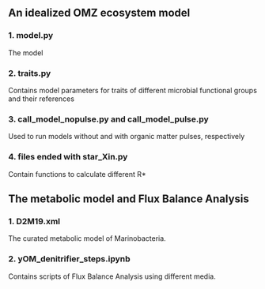 ## An idealized OMZ ecosystem model
### 1. model.py 
The model
### 2. traits.py 
Contains model parameters for traits of different microbial functional groups and their references
### 3. call_model_nopulse.py and call_model_pulse.py
Used to run models without and with organic matter pulses, respectively
### 4. files ended with star_Xin.py
Contain functions to calculate different R*

## The metabolic model and Flux Balance Analysis
### 1. D2M19.xml 
The curated metabolic model of Marinobacteria.
### 2. yOM_denitrifier_steps.ipynb 
Contains scripts of Flux Balance Analysis using different media.
	
